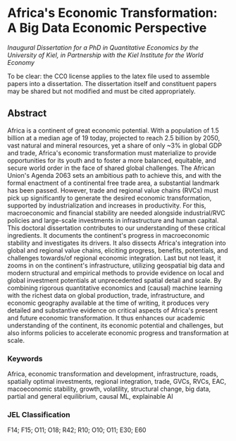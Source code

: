 # Africa's Economic Transformation: A Big Data Economic Perspective

*Inaugural Dissertation for a PhD in Quantitative Economics by the University of Kiel, in Partnership with the Kiel Institute for the World Economy*

To be clear: the CC0 license applies to the latex file used to assemble papers into a dissertation. The dissertation itself and constituent papers may be shared but not modified and must be cited appropriately. 

## Abstract
Africa is a continent of great economic potential. With a population of 1.5 billion at a median age of 19 today, projected to reach 2.5 billion by 2050, vast natural and mineral resources, yet a share of only ~3% in global GDP and trade, Africa's economic transformation must materialize to provide opportunities for its youth and to foster a more balanced, equitable, and secure world order in the face of shared global challenges. The African Union's Agenda 2063 sets an ambitious path to achieve this, and with the formal enactment of a continental free trade area, a substantial landmark has been passed. However, trade and regional value chains (RVCs) must pick up significantly to generate the desired economic transformation, supported by industrialization and increases in productivity. For this, macroeconomic and financial stability are needed alongside industrial/RVC policies and large-scale investments in infrastructure and human capital. This doctoral dissertation contributes to our understanding of these critical ingredients. It documents the continent's progress in macroeconomic stability and investigates its drivers. It also dissects Africa's integration into global and regional value chains, eliciting progress, benefits, potentials, and challenges towards/of regional economic integration. Last but not least, it zooms in on the continent's infrastructure, utilizing geospatial big data and modern structural and empirical methods to provide evidence on local and global investment potentials at unprecedented spatial detail and scale. By combining rigorous quantitative economics and (causal) machine learning with the richest data on global production, trade, infrastructure, and economic geography available at the time of writing, it produces very detailed and substantive evidence on critical aspects of Africa's present and future economic transformation. It thus enhances our academic understanding of the continent, its economic potential and challenges, but also informs policies to accelerate economic progress and transformation at scale.
### Keywords
Africa, economic transformation and development, infrastructure, roads, spatially optimal investments, regional integration, trade, GVCs, RVCs, EAC, macoeconomic stability, growth, volatility, structural change, big data, partial and general equilibrium, causal ML, explainable AI
### JEL Classification
F14; F15; O11; O18; R42; R10; O10; O11; E30; E60
